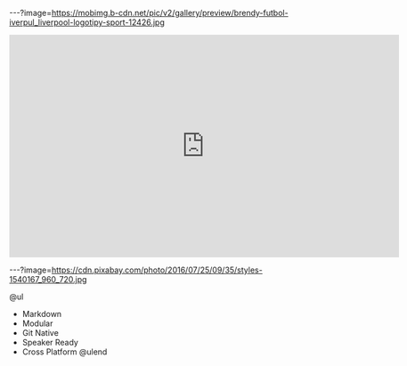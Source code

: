 ---?image=https://mobimg.b-cdn.net/pic/v2/gallery/preview/brendy-futbol-iverpul_liverpool-logotipy-sport-12426.jpg

<iframe width="700" height="400" src="https://www.youtube.com/embed/2lpTgHQdbIc" frameborder="0" allow="accelerometer; autoplay; encrypted-media; gyroscope; picture-in-picture" allowfullscreen></iframe>


---?image=https://cdn.pixabay.com/photo/2016/07/25/09/35/styles-1540167_960_720.jpg

@ul
- Markdown
- Modular
- Git Native
- Speaker Ready
- Cross Platform
@ulend